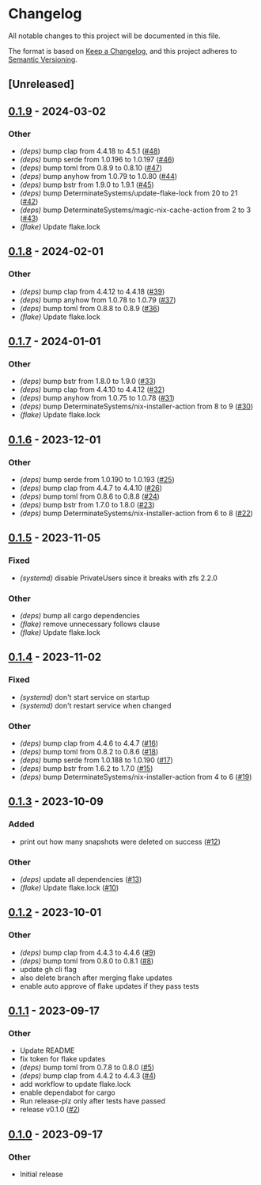 # Changelog
All notable changes to this project will be documented in this file.

The format is based on [Keep a Changelog](https://keepachangelog.com/en/1.0.0/),
and this project adheres to [Semantic Versioning](https://semver.org/spec/v2.0.0.html).

## [Unreleased]

## [0.1.9](https://github.com/ipetkov/shock/compare/v0.1.8...v0.1.9) - 2024-03-02

### Other
- *(deps)* bump clap from 4.4.18 to 4.5.1 ([#48](https://github.com/ipetkov/shock/pull/48))
- *(deps)* bump serde from 1.0.196 to 1.0.197 ([#46](https://github.com/ipetkov/shock/pull/46))
- *(deps)* bump toml from 0.8.9 to 0.8.10 ([#47](https://github.com/ipetkov/shock/pull/47))
- *(deps)* bump anyhow from 1.0.79 to 1.0.80 ([#44](https://github.com/ipetkov/shock/pull/44))
- *(deps)* bump bstr from 1.9.0 to 1.9.1 ([#45](https://github.com/ipetkov/shock/pull/45))
- *(deps)* bump DeterminateSystems/update-flake-lock from 20 to 21 ([#42](https://github.com/ipetkov/shock/pull/42))
- *(deps)* bump DeterminateSystems/magic-nix-cache-action from 2 to 3 ([#43](https://github.com/ipetkov/shock/pull/43))
- *(flake)* Update flake.lock

## [0.1.8](https://github.com/ipetkov/shock/compare/v0.1.7...v0.1.8) - 2024-02-01

### Other
- *(deps)* bump clap from 4.4.12 to 4.4.18 ([#39](https://github.com/ipetkov/shock/pull/39))
- *(deps)* bump anyhow from 1.0.78 to 1.0.79 ([#37](https://github.com/ipetkov/shock/pull/37))
- *(deps)* bump toml from 0.8.8 to 0.8.9 ([#36](https://github.com/ipetkov/shock/pull/36))
- *(flake)* Update flake.lock

## [0.1.7](https://github.com/ipetkov/shock/compare/v0.1.6...v0.1.7) - 2024-01-01

### Other
- *(deps)* bump bstr from 1.8.0 to 1.9.0 ([#33](https://github.com/ipetkov/shock/pull/33))
- *(deps)* bump clap from 4.4.10 to 4.4.12 ([#32](https://github.com/ipetkov/shock/pull/32))
- *(deps)* bump anyhow from 1.0.75 to 1.0.78 ([#31](https://github.com/ipetkov/shock/pull/31))
- *(deps)* bump DeterminateSystems/nix-installer-action from 8 to 9 ([#30](https://github.com/ipetkov/shock/pull/30))
- *(flake)* Update flake.lock

## [0.1.6](https://github.com/ipetkov/shock/compare/v0.1.5...v0.1.6) - 2023-12-01

### Other
- *(deps)* bump serde from 1.0.190 to 1.0.193 ([#25](https://github.com/ipetkov/shock/pull/25))
- *(deps)* bump clap from 4.4.7 to 4.4.10 ([#26](https://github.com/ipetkov/shock/pull/26))
- *(deps)* bump toml from 0.8.6 to 0.8.8 ([#24](https://github.com/ipetkov/shock/pull/24))
- *(deps)* bump bstr from 1.7.0 to 1.8.0 ([#23](https://github.com/ipetkov/shock/pull/23))
- *(deps)* bump DeterminateSystems/nix-installer-action from 6 to 8 ([#22](https://github.com/ipetkov/shock/pull/22))

## [0.1.5](https://github.com/ipetkov/shock/compare/v0.1.4...v0.1.5) - 2023-11-05

### Fixed
- *(systemd)* disable PrivateUsers since it breaks with zfs 2.2.0

### Other
- *(deps)* bump all cargo dependencies
- *(flake)* remove unnecessary follows clause
- *(flake)* Update flake.lock

## [0.1.4](https://github.com/ipetkov/shock/compare/v0.1.3...v0.1.4) - 2023-11-02

### Fixed
- *(systemd)* don't start service on startup
- *(systemd)* don't restart service when changed

### Other
- *(deps)* bump clap from 4.4.6 to 4.4.7 ([#16](https://github.com/ipetkov/shock/pull/16))
- *(deps)* bump toml from 0.8.2 to 0.8.6 ([#18](https://github.com/ipetkov/shock/pull/18))
- *(deps)* bump serde from 1.0.188 to 1.0.190 ([#17](https://github.com/ipetkov/shock/pull/17))
- *(deps)* bump bstr from 1.6.2 to 1.7.0 ([#15](https://github.com/ipetkov/shock/pull/15))
- *(deps)* bump DeterminateSystems/nix-installer-action from 4 to 6 ([#19](https://github.com/ipetkov/shock/pull/19))

## [0.1.3](https://github.com/ipetkov/shock/compare/v0.1.2...v0.1.3) - 2023-10-09

### Added
- print out how many snapshots were deleted on success ([#12](https://github.com/ipetkov/shock/pull/12))

### Other
- *(deps)* update all dependencies ([#13](https://github.com/ipetkov/shock/pull/13))
- *(flake)* Update flake.lock ([#10](https://github.com/ipetkov/shock/pull/10))

## [0.1.2](https://github.com/ipetkov/shock/compare/v0.1.1...v0.1.2) - 2023-10-01

### Other
- *(deps)* bump clap from 4.4.3 to 4.4.6 ([#9](https://github.com/ipetkov/shock/pull/9))
- *(deps)* bump toml from 0.8.0 to 0.8.1 ([#8](https://github.com/ipetkov/shock/pull/8))
- update gh cli flag
- also delete branch after merging flake updates
- enable auto approve of flake updates if they pass tests

## [0.1.1](https://github.com/ipetkov/shock/compare/v0.1.0...v0.1.1) - 2023-09-17

### Other
- Update README
- fix token for flake updates
- *(deps)* bump toml from 0.7.8 to 0.8.0 ([#5](https://github.com/ipetkov/shock/pull/5))
- *(deps)* bump clap from 4.4.2 to 4.4.3 ([#4](https://github.com/ipetkov/shock/pull/4))
- add workflow to update flake.lock
- enable dependabot for cargo
- Run release-plz only after tests have passed
- release v0.1.0 ([#2](https://github.com/ipetkov/shock/pull/2))

## [0.1.0](https://github.com/ipetkov/shock/releases/tag/v0.1.0) - 2023-09-17

### Other
- Initial release
